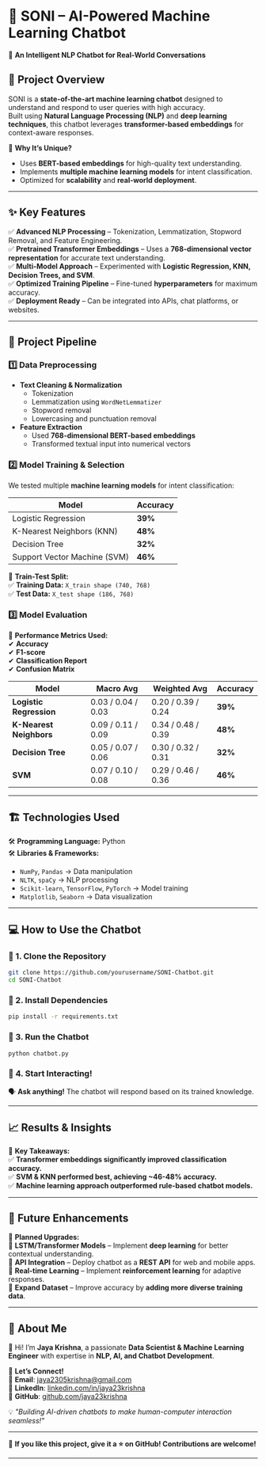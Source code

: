 # **🤖 SONI – AI-Powered Machine Learning Chatbot**  
🚀 **An Intelligent NLP Chatbot for Real-World Conversations**  

## 📌 **Project Overview**  
SONI is a **state-of-the-art machine learning chatbot** designed to understand and respond to user queries with high accuracy.  
Built using **Natural Language Processing (NLP)** and **deep learning techniques**, this chatbot leverages **transformer-based embeddings** for context-aware responses.  

🔹 **Why It’s Unique?**  
- Uses **BERT-based embeddings** for high-quality text understanding.  
- Implements **multiple machine learning models** for intent classification.  
- Optimized for **scalability** and **real-world deployment**.  

---

## ✨ **Key Features**  
✅ **Advanced NLP Processing** – Tokenization, Lemmatization, Stopword Removal, and Feature Engineering.  
✅ **Pretrained Transformer Embeddings** – Uses a **768-dimensional vector representation** for accurate text understanding.  
✅ **Multi-Model Approach** – Experimented with **Logistic Regression, KNN, Decision Trees, and SVM**.  
✅ **Optimized Training Pipeline** – Fine-tuned **hyperparameters** for maximum accuracy.  
✅ **Deployment Ready** – Can be integrated into APIs, chat platforms, or websites.  

---

## 🚀 **Project Pipeline**  

### **1️⃣ Data Preprocessing**  
- **Text Cleaning & Normalization**  
  - Tokenization  
  - Lemmatization using `WordNetLemmatizer`  
  - Stopword removal  
  - Lowercasing and punctuation removal  
- **Feature Extraction**  
  - Used **768-dimensional BERT-based embeddings**  
  - Transformed textual input into numerical vectors  

### **2️⃣ Model Training & Selection**  
We tested multiple **machine learning models** for intent classification:  

| **Model**                | **Accuracy** |
|--------------------------|-------------|
| Logistic Regression      | **39%**      |
| K-Nearest Neighbors (KNN) | **48%**      |
| Decision Tree           | **32%**      |
| Support Vector Machine (SVM) | **46%** |

🔹 **Train-Test Split:**  
✅ **Training Data:** `X_train shape (740, 768)`  
✅ **Test Data:** `X_test shape (186, 768)`  

### **3️⃣ Model Evaluation**  
📌 **Performance Metrics Used:**  
✔ **Accuracy**  
✔ **F1-score**  
✔ **Classification Report**  
✔ **Confusion Matrix**  

| Model                  | Macro Avg | Weighted Avg | Accuracy |
|------------------------|-----------|-------------|-----------|
| **Logistic Regression** | 0.03 / 0.04 / 0.03 | 0.20 / 0.39 / 0.24 | **39%** |
| **K-Nearest Neighbors** | 0.09 / 0.11 / 0.09 | 0.34 / 0.48 / 0.39 | **48%** |
| **Decision Tree**       | 0.05 / 0.07 / 0.06 | 0.30 / 0.32 / 0.31 | **32%** |
| **SVM**                | 0.07 / 0.10 / 0.08 | 0.29 / 0.46 / 0.36 | **46%** |

---

## 🏗 **Technologies Used**  
🛠 **Programming Language:** Python  
🛠 **Libraries & Frameworks:**  
- `NumPy`, `Pandas` → Data manipulation  
- `NLTK`, `spaCy` → NLP processing  
- `Scikit-learn`, `TensorFlow`, `PyTorch` → Model training  
- `Matplotlib`, `Seaborn` → Data visualization  

---

## 💻 **How to Use the Chatbot**  

### 🔹 1. Clone the Repository  
```bash
git clone https://github.com/yourusername/SONI-Chatbot.git
cd SONI-Chatbot
```

### 🔹 2. Install Dependencies  
```bash
pip install -r requirements.txt
```

### 🔹 3. Run the Chatbot  
```bash
python chatbot.py
```

### 🔹 4. Start Interacting!  
🗣 **Ask anything!** The chatbot will respond based on its trained knowledge.  

---

## 📈 **Results & Insights**  
📌 **Key Takeaways:**  
✅ **Transformer embeddings significantly improved classification accuracy.**  
✅ **SVM & KNN performed best, achieving ~46-48% accuracy.**  
✅ **Machine learning approach outperformed rule-based chatbot models.**  

---

## 🔮 **Future Enhancements**  
🚀 **Planned Upgrades:**  
🔹 **LSTM/Transformer Models** – Implement **deep learning** for better contextual understanding.  
🔹 **API Integration** – Deploy chatbot as a **REST API** for web and mobile apps.  
🔹 **Real-time Learning** – Implement **reinforcement learning** for adaptive responses.  
🔹 **Expand Dataset** – Improve accuracy by **adding more diverse training data**.  

---

## 📖 **About Me**  
👋 Hi! I’m **Jaya Krishna**, a passionate **Data Scientist & Machine Learning Engineer** with expertise in **NLP, AI, and Chatbot Development**.  

📌 **Let’s Connect!**  
📩 **Email**: jaya2305krishna@gmail.com  
🔗 **LinkedIn**: [linkedin.com/in/jaya23krishna](https://linkedin.com/in/jaya23krishna)  
🌟 **GitHub**: [github.com/jaya23krishna](https://github.com/jaya23krishna)  

💡 _"Building AI-driven chatbots to make human-computer interaction seamless!"_  

---

🚀 **If you like this project, give it a ⭐ on GitHub! Contributions are welcome!**  

---

